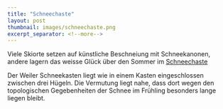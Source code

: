 ```yaml
---
title: "Schneechaste"
layout: post
thumbnail: images/schneechaste.png
excerpt_separator: <!--more-->
---
```


Viele Skiorte setzen auf künstliche Beschneiung mit Schneekanonen, andere lagern das weisse Glück über den Sommer im [Schneechaste](https://s.geo.admin.ch/a2f2ed231f)

Der Weiler Schneekasten liegt wie in einem Kasten eingeschlossen zwischen drei Hügeln. Die Vermutung liegt nahe, dass dort wegen den topologischen Gegebenheiten der Schnee im Frühling besonders lange liegen bleibt. 

<!--more-->
